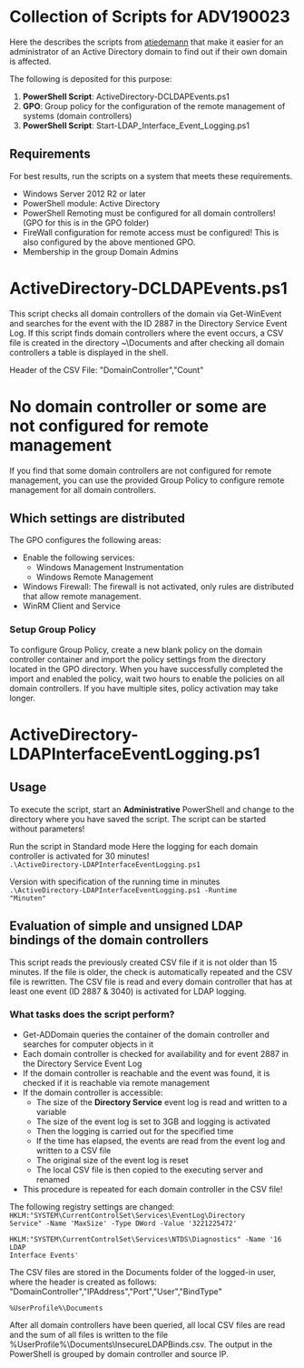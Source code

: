 # Collection of Scripts for ADV190023

Here the describes the scripts from [atiedemann](https://github.com/atiedemann) that make it easier for an administrator of an Active Directory domain to find out if their own domain is affected.

The following is deposited for this purpose:

1. **PowerShell Script**: ActiveDirectory-DCLDAPEvents.ps1
2. **GPO**: Group policy for the configuration of the remote management of systems (domain controllers)
3. **PowerShell Script**: Start-LDAP_Interface_Event_Logging.ps1

## Requirements
For best results, run the scripts on a system that meets these requirements.
- Windows Server 2012 R2 or later
- PowerShell module: Active Directory
- PowerShell Remoting must be configured for all domain controllers! (GPO for this is in the GPO folder)
- FireWall configuration for remote access must be configured! This is also configured by the above mentioned GPO.
- Membership in the group Domain Admins

# ActiveDirectory-DCLDAPEvents.ps1
This script checks all domain controllers of the domain via Get-WinEvent and searches for the event with the ID 2887 in the Directory Service Event Log. If this script finds domain controllers where the event occurs, a CSV file is created in the directory ~\Documents and after checking all domain controllers a table is displayed in the shell.

Header of the CSV File:
"DomainController","Count"

# No domain controller or some are not configured for remote management
If you find that some domain controllers are not configured for remote management, you can use the provided Group Policy to configure remote management for all domain controllers.

## Which settings are distributed
The GPO configures the following areas:
- Enable the following services:
    - Windows Management Instrumentation
    - Windows Remote Management
- Windows Firewall: The firewall is not activated, only rules are distributed that allow remote management.
- WinRM Client and Service

### Setup Group Policy
To configure Group Policy, create a new blank policy on the domain controller container and import the policy settings from the directory located in the GPO directory. When you have successfully completed the import and enabled the policy, wait two hours to enable the policies on all domain controllers. If you have multiple sites, policy activation may take longer.

# ActiveDirectory-LDAPInterfaceEventLogging.ps1
## Usage
To execute the script, start an **Administrative** PowerShell and change to the directory where you have saved the script.
The script can be started without parameters!


Run the script in Standard mode
Here the logging for each domain controller is activated for 30 minutes!
<code> .\ActiveDirectory-LDAPInterfaceEventLogging.ps1</code>

Version with specification of the running time in minutes
<code> .\ActiveDirectory-LDAPInterfaceEventLogging.ps1 -Runtime "Minuten"</code>

## Evaluation of simple and unsigned LDAP bindings of the domain controllers
This script reads the previously created CSV file if it is not older than 15 minutes. If the file is older, the check is automatically repeated and the CSV file is rewritten. The CSV file is read and every domain controller that has at least one event (ID 2887 & 3040) is activated for LDAP logging.

### What tasks does the script perform?
- Get-ADDomain queries the container of the domain controller and searches for computer objects in it
- Each domain controller is checked for availability and for event 2887 in the Directory Service Event Log
- If the domain controller is reachable and the event was found, it is checked if it is reachable via remote management
- If the domain controller is accessible:
  - The size of the **Directory Service** event log is read and written to a variable
  - The size of the event log is set to 3GB and logging is activated
  - Then the logging is carried out for the specified time
  - If the time has elapsed, the events are read from the event log and written to a CSV file
  - The original size of the event log is reset
  - The local CSV file is then copied to the executing server and renamed
- This procedure is repeated for each domain controller in the CSV file!


The following registry settings are changed:<br />
<code>HKLM:"SYSTEM\CurrentControlSet\Services\EventLog\Directory Service" -Name 'MaxSize' -Type DWord -Value '3221225472'<br />
HKLM:"SYSTEM\CurrentControlSet\Services\NTDS\Diagnostics" -Name '16 LDAP Interface Events'</code>

The CSV files are stored in the Documents folder of the logged-in user, where the header is created as follows: "DomainController","IPAddress","Port","User","BindType"

<code>%UserProfile%\Documents</code>

After all domain controllers have been queried, all local CSV files are read and the sum of all files is written to the file %UserProfile%\Documents\InsecureLDAPBinds.csv. The output in the PowerShell is grouped by domain controller and source IP.
